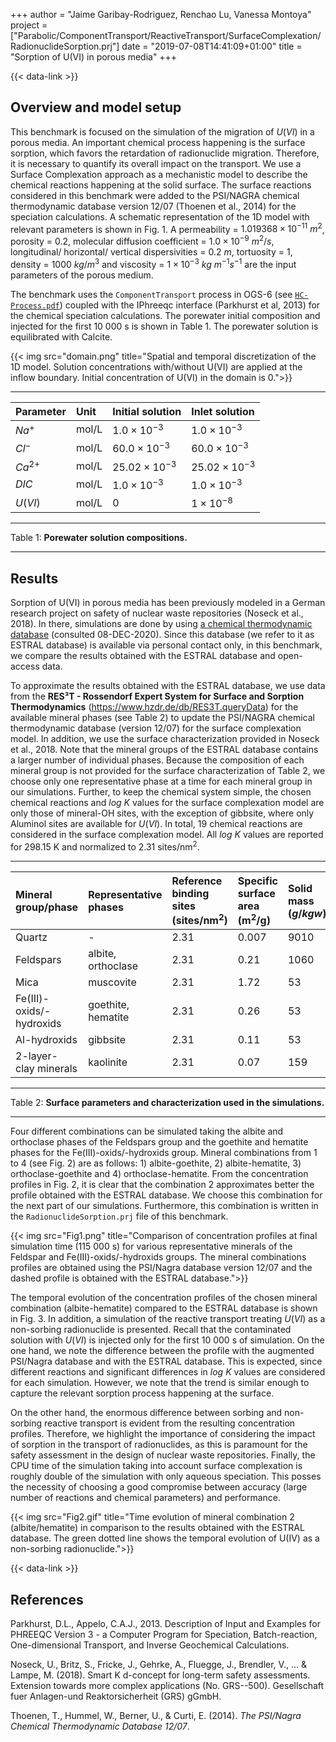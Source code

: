 +++
author = "Jaime Garibay-Rodriguez, Renchao Lu, Vanessa Montoya"
project = ["Parabolic/ComponentTransport/ReactiveTransport/SurfaceComplexation/RadionuclideSorption.prj"]
date = "2019-07-08T14:41:09+01:00"
title = "Sorption of U(VI) in porous media"
+++

{{< data-link >}}

<!-- vale off -->

## Overview and model setup

This benchmark is focused on the simulation of the migration of $U(VI)$ in a porous media. An important chemical process happening is the surface sorption, which favors the retardation of radionuclide migration. Therefore, it is necessary to quantify its overall impact on the transport. We use a Surface Complexation approach as a mechanistic model to describe the chemical reactions happening at the solid surface. The surface reactions considered in this benchmark were added to the PSI/NAGRA chemical thermodynamic database version 12/07 (Thoenen et al., 2014) for the speciation calculations. A schematic representation of the 1D model with relevant parameters is shown in Fig. 1. A permeability = $1.019368 \times 10^{-11}~m^2$, porosity = $0.2$, molecular diffusion coefficient = $1.0 \times 10^{-9}~m^2/s$, longitudinal/ horizontal/ vertical dispersivities = $0.2~m$, tortuosity = $1$, density = $1000~kg/m^3$ and viscosity = $1\times 10^{-3}~kg~m^{-1} s^{-1}$ are the input parameters of the porous medium.

The benchmark uses the `ComponentTransport` process in OGS-6 (see [`HC-Process.pdf`](/docs/benchmarks/hydro-component/HC-Process.pdf)) coupled with the IPhreeqc interface (Parkhurst et al, 2013) for the chemical speciation calculations. The porewater initial composition and injected for the first 10 000 s is shown in Table 1. The porewater solution is equilibrated with Calcite.

{{< img src="domain.png" title="Spatial and temporal discretization of the 1D model. Solution concentrations with/without U(VI) are applied at the inflow boundary. Initial concentration of U(VI) in the domain is 0.">}}

-----------------------------------------

|Parameter | Unit | Initial solution | Inlet solution |
|:-------- | :------ | :---- | :--- |
| $Na^+$   |  mol/L  | $1.0 \times 10^{-3}$  | $1.0 \times 10^{-3}$ |
| $Cl^-$ | mol/L | $60.0 \times 10^{-3}$ | $60.0 \times 10^{-3}$ |
| $Ca^{2+}$    | mol/L | $25.02 \times 10^{-3}$ | $25.02 \times 10^{-3}$ |
| $DIC$  | mol/L | $1.0 \times 10^{-3}$ | $1.0 \times 10^{-3}$ |
| $U(VI)$   | mol/L | 0  | $1 \times 10^{-8}$ |
-----------------------------------------

Table 1: **Porewater solution compositions.**

-----------------------------------------

## Results

Sorption of U(VI) in porous media has been previously modeled in a German research project on safety of nuclear waste repositories (Noseck et al., 2018). In there, simulations are done by using [a chemical thermodynamic database](https://www.smartkd-concept.de/?q=node/5.2) (consulted 08-DEC-2020). Since this database (we refer to it as ESTRAL database) is available via personal contact only, in this benchmark, we compare the results obtained with the ESTRAL database and open-access data.

To approximate the results obtained with the ESTRAL database, we use data from the **RES³T - Rossendorf Expert System for Surface and Sorption Thermodynamics** (<https://www.hzdr.de/db/RES3T.queryData>) for the available mineral phases (see Table 2) to update the PSI/NAGRA chemical thermodynamic database (version 12/07) for the surface complexation model. In addition, we use the surface characterization provided in Noseck et al., 2018. Note that the mineral groups of the ESTRAL database contains a larger number of individual phases. Because the composition of each mineral group is not provided for the surface characterization of Table 2, we choose only one representative phase at a time for each mineral group in our simulations. Further, to keep the chemical system simple, the chosen chemical reactions and *log K* values for the surface complexation model are only those of mineral-OH sites, with the exception of gibbsite, where only Aluminol sites are available for $U(VI)$. In total, 19 chemical reactions are considered in the surface complexation model. All *log K* values are reported for 298.15 K and normalized to 2.31 sites/nm$^2$.  

-----------------------------------------

|Mineral group/phase | Representative phases | Reference binding sites (sites/nm$^2$) | Specific surface area (m$^2$/g) |  Solid mass ($g/kgw$) |
|:-------- | :------ | :---- | :--- | :--- |
| Quartz   |  -  | 2.31  | 0.007 | 9010 |
| Feldspars | albite, orthoclase | 2.31 | 0.21 | 1060 |
| Mica    | muscovite | 2.31     | 1.72 | 53 |
| Fe(III)-oxids/-hydroxids  | goethite, hematite| 2.31   | 0.26 | 53 |
| Al-hydroxids   | gibbsite   | 2.31  | 0.11 | 53 |
| 2-layer-clay minerals | kaolinite | 2.31 | 0.07 | 159 |
-----------------------------------------

Table 2: **Surface parameters and characterization used in the simulations.**

-----------------------------------------

Four different combinations can be simulated taking the albite and orthoclase phases of the Feldspars group and the goethite and hematite phases for the Fe(III)-oxids/-hydroxids group. Mineral combinations from 1 to 4 (see Fig. 2) are as follows: 1) albite-goethite, 2) albite-hematite, 3) orthoclase-goethite and 4) orthoclase-hematite. From the concentration profiles in Fig. 2, it is clear that the combination 2 approximates better the profile obtained with the ESTRAL database. We choose this combination for the next part of our simulations. Furthermore, this combination is written in the `RadionuclideSorption.prj` file of this benchmark.

{{< img src="Fig1.png" title="Comparison of concentration profiles at final simulation time (115 000 s) for various representative minerals of the Feldspar and Fe(III)-oxids/-hydroxids groups. The mineral combinations profiles are obtained using the PSI/Nagra database version 12/07 and the dashed profile is obtained with the ESTRAL database.">}}

The temporal evolution of the concentration profiles of the chosen mineral combination (albite-hematite) compared to the ESTRAL database is shown in Fig. 3. In addition, a simulation of the reactive transport treating $U(VI)$ as a non-sorbing radionuclide is presented. Recall that the contaminated solution with $U(VI)$ is injected only for the first 10 000 s of simulation. On the one hand, we note the difference between the profile with the augmented PSI/Nagra database and with the ESTRAL database. This is expected, since different reactions and significant differences in *log K* values are considered for each simulation. However, we note that the trend is similar enough to capture the relevant sorption process happening at the surface.

On the other hand, the enormous difference between sorbing and non-sorbing reactive transport is evident from the resulting concentration profiles. Therefore, we highlight the importance of considering the impact of sorption in the transport of radionuclides, as this is paramount for the safety assessment in the design of nuclear waste repositories. Finally, the CPU time of the simulation taking into account surface complexation is roughly double of the simulation with only aqueous speciation. This posses the necessity of choosing a good compromise between accuracy (large number of reactions and chemical parameters) and performance.

{{< img src="Fig2.gif" title="Time evolution of mineral combination 2 (albite/hematite) in comparison to the results obtained with the ESTRAL database. The green dotted line shows the temporal evolution of U(IV) as a non-sorbing radionuclide.">}}

{{< data-link >}}

## References

<!-- vale off -->

Parkhurst, D.L., Appelo, C.A.J., 2013. Description of Input and Examples for PHREEQC Version 3 - a Computer Program for Speciation, Batch-reaction, One-dimensional Transport, and Inverse Geochemical Calculations.

Noseck, U., Britz, S., Fricke, J., Gehrke, A., Fluegge, J., Brendler, V., ... & Lampe, M. (2018). Smart K d-concept for long-term safety assessments. Extension towards more complex applications (No. GRS--500). Gesellschaft fuer Anlagen-und Reaktorsicherheit (GRS) gGmbH.

Thoenen, T., Hummel, W., Berner, U., & Curti, E. (2014). *The PSI/Nagra Chemical Thermodynamic Database 12/07*.
